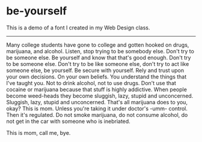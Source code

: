 # be-yourself
This is a demo of a font I created in my Web Design class.

---

Many college students have gone to college and gotten hooked on drugs, marijuana, and alcohol. Listen, stop trying to be somebody else. Don't try to be someone else. Be yourself and know that that's good enough. Don't try to be someone else. Don't try to be like someone else, don't try to act like someone else, be yourself. Be secure with yourself. Rely and trust upon your own decisions. On your own beliefs. You understand the things that I've taught you. Not to drink alcohol, not to use drugs. Don't use that cocaine or marijuana because that stuff is highly addictive. When people become weed-heads they become sluggish, lazy, stupid and unconcerned. Sluggish, lazy, stupid and unconcerned. That's all marijuana does to you, okay? This is mom. Unless you're taking it under doctor's -umm- control. Then it's regulated. Do not smoke marijuana, do not consume alcohol, do not get in the car with someone who is inebriated.

This is mom, call me, bye.
